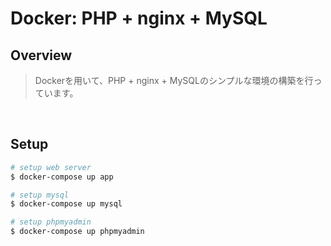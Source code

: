# Docker: PHP + nginx + MySQL
## Overview
> Dockerを用いて、PHP + nginx + MySQLのシンプルな環境の構築を行っています。
<br>

## Setup

``` bash
# setup web server
$ docker-compose up app

# setup mysql
$ docker-compose up mysql

# setup phpmyadmin
$ docker-compose up phpmyadmin
```